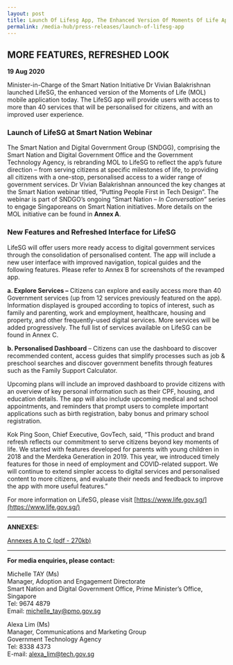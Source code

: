 ```yaml
---
layout: post
title: Launch Of Lifesg App, The Enhanced Version Of Moments Of Life App
permalink: /media-hub/press-releases/launch-of-lifesg-app
---
```

## MORE FEATURES, REFRESHED LOOK

**19 Aug 2020**

Minister-in-Charge of the Smart Nation Initiative Dr Vivian Balakrishnan launched LifeSG, the enhanced version of the Moments of Life (MOL) mobile application today. The LifeSG app will provide users with access to more than 40 services that will be personalised for citizens, and with an improved user experience.

### Launch of LifeSG at Smart Nation Webinar

The Smart Nation and Digital Government Group (SNDGG), comprising the Smart Nation and Digital Government Office and the Government Technology Agency, is rebranding MOL to LifeSG to reflect the app’s future direction – from serving citizens at specific milestones of life, to providing all citizens with a one-stop, personalised access to a wider range of government services. Dr Vivian Balakrishnan announced the key changes at the Smart Nation webinar titled, “Putting People First in Tech Design”. The webinar is part of SNDGO’s ongoing “Smart Nation –  _In Conversation”_ series to engage Singaporeans on Smart Nation initiatives. More details on the MOL initiative can be found in  **Annex A**.

### New Features and Refreshed Interface for LifeSG

LifeSG will  offer users more ready access to digital government services through the consolidation of personalised content. The app will include a new user interface with improved navigation, topical guides and the following features. Please refer to  Annex B for screenshots of the revamped app.

**a. Explore Services –**  Citizens can explore and easily access more than 40 Government services (up from 12 services previously featured on the app). Information displayed is grouped according to topics of interest, such as family and parenting, work and employment, healthcare, housing and property, and other frequently-used digital services. More services will be added progressively. The full list of services available on LifeSG can be found in  Annex C.

**b. Personalised Dashboard**  – Citizens can use the dashboard to discover recommended content, access guides that simplify processes such as job & preschool searches and discover government benefits through features such as the Family Support Calculator.

Upcoming plans will include an improved dashboard to provide citizens with an overview of key personal information such as their CPF, housing, and education details. The app will also include upcoming medical and school appointments, and reminders that prompt users to complete important applications such as birth registration, baby bonus and primary school registration.

Kok Ping Soon, Chief Executive, GovTech, said, “This product and brand refresh reflects our commitment to serve citizens beyond key moments of life. We started with features developed for parents with young children in 2018 and the Merdeka Generation in 2019. This year, we introduced timely features for those in need of employment and COVID-related support. We will continue to extend simpler access to digital services and personalised content to more citizens, and evaluate their needs and feedback to improve the app with more useful features.”

For more information on LifeSG, please visit [https://www.life.gov.sg/](https://www.life.gov.sg/)

---

**ANNEXES:**

[Annexes A to C (pdf - 270kb)](/files/press-releases/2020/annexes-launch-of-lifesg-app-the-enhanced-version-of-mol-app.pdf)

---

**For media enquiries, please contact:**

Michelle TAY (Ms)<br>
Manager, Adoption and Engagement Directorate<br>
Smart Nation and Digital Government Office, Prime Minister’s Office, Singapore<br>
Tel: 9674 4879<br>
Email: [michelle_tay@pmo.gov.sg](mailto:michelle_tay@pmo.gov.sg)

Alexa Lim (Ms)<br>
Manager, Communications and Marketing Group<br>
Government Technology Agency<br>
Tel: 8338 4373<br>
E-mail: [alexa_lim@tech.gov.sg](mailto:alexa_lim@tech.gov.sg)